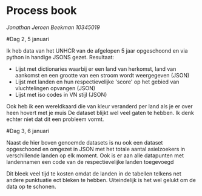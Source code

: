 # Process book
*Jonathan Jeroen Beekman*
*10345019*

#Dag 2, 5 januari

Ik heb data van het UNHCR van de afgelopen 5 jaar opgeschoond en via python in handige JSONS gezet. Resultaat:

* Lijst met dictionaries waarbij er een land van herkomst, land van aankomst en een grootte van een stroom wordt weergegeven (JSON)
* Lijst met landen en hun respectievelijke 'score' op het gebied van vluchtelingen opvangen (JSON)
* Lijst met iso codes in VN stijl (JSON)

Ook heb ik een wereldkaard die van kleur veranderd per land als je er over heen hovert met je muis
De dataset blijkt wel veel gaten te hebben. Ik denk echter niet dat dit een probleem vormt.

#Dag 3, 6 januari

Naast de hier boven genoemde datasets is nu ook een dataset opgeschoond en omgezet in JSON met het totale aantal asielzoekers in 
verschillende landen op elk moment. Ook is er aan alle datapunten met landennamen een code van de respectievelijke landen toegevoegd

Dit bleek veel tijd te kosten omdat de landen in de tabellen telkens net andere punktuatie ect bleken te hebben. Uiteindelijk is het
wel gelukt om de data op te schonen.